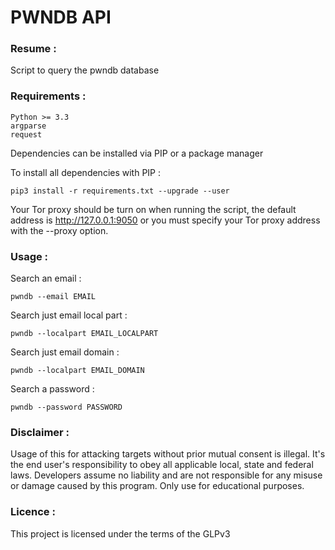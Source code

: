 
# PWNDB API

### Resume : 

Script to query the pwndb database

### Requirements :

```
Python >= 3.3
argparse
request
```

Dependencies can be installed via PIP or a package manager

To install all dependencies with PIP :


```
pip3 install -r requirements.txt --upgrade --user
```

Your Tor proxy should be turn on when running the script, the default address is http://127.0.0.1:9050 or you must specify your Tor proxy  address with the --proxy option.

### Usage :

Search an email :

```
pwndb --email EMAIL
```

Search just email local part :

```
pwndb --localpart EMAIL_LOCALPART
```

Search just email domain :

```
pwndb --localpart EMAIL_DOMAIN
```

Search a password :

```
pwndb --password PASSWORD
```

### Disclaimer :

Usage of this for attacking targets without prior mutual consent is illegal. It's the end user's responsibility to obey all applicable local, state and federal laws. Developers assume no liability and are not responsible for any misuse or damage caused by this program. Only use for educational purposes.


### Licence :

This project is licensed under the terms of the GLPv3
